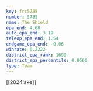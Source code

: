 ```yaml
---
key: frc5785
number: 5785
name: The Shield
epa_end: 4.68
auto_epa_end: 3.19
teleop_epa_end: 1.54
endgame_epa_end: -0.06
winrate: 0.2222
district_epa_rank: 1699
district_epa_percentile: 0.0566
type: Team
---
```

[[2024lake]]
